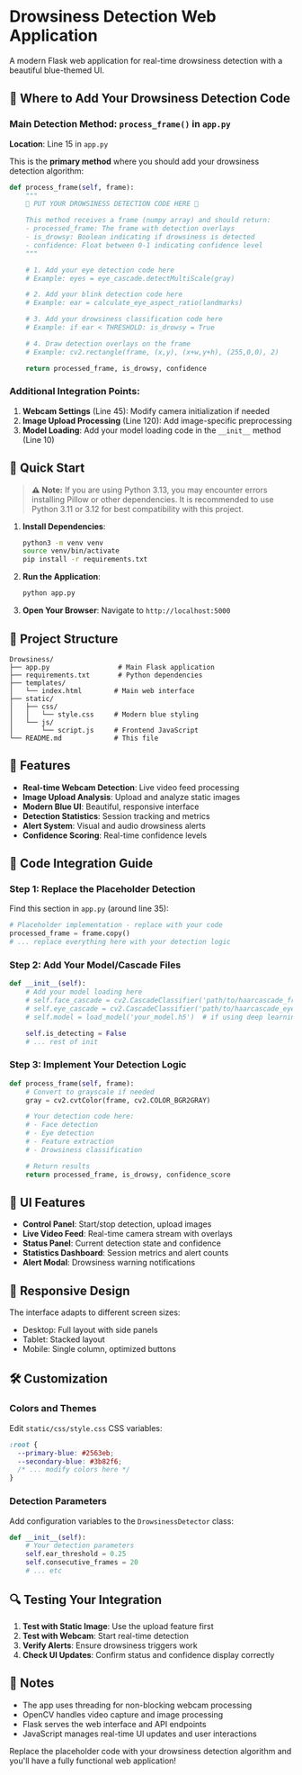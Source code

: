 # Drowsiness Detection Web Application

A modern Flask web application for real-time drowsiness detection with a beautiful blue-themed UI.

## 🔹 Where to Add Your Drowsiness Detection Code

### Main Detection Method: `process_frame()` in `app.py`

**Location**: Line 15 in `app.py`

This is the **primary method** where you should add your drowsiness detection algorithm:

```python
def process_frame(self, frame):
    """
    🔹 PUT YOUR DROWSINESS DETECTION CODE HERE 🔹

    This method receives a frame (numpy array) and should return:
    - processed_frame: The frame with detection overlays
    - is_drowsy: Boolean indicating if drowsiness is detected
    - confidence: Float between 0-1 indicating confidence level
    """

    # 1. Add your eye detection code here
    # Example: eyes = eye_cascade.detectMultiScale(gray)

    # 2. Add your blink detection code here
    # Example: ear = calculate_eye_aspect_ratio(landmarks)

    # 3. Add your drowsiness classification code here
    # Example: if ear < THRESHOLD: is_drowsy = True

    # 4. Draw detection overlays on the frame
    # Example: cv2.rectangle(frame, (x,y), (x+w,y+h), (255,0,0), 2)

    return processed_frame, is_drowsy, confidence
```

### Additional Integration Points:

1. **Webcam Settings** (Line 45): Modify camera initialization if needed
2. **Image Upload Processing** (Line 120): Add image-specific preprocessing
3. **Model Loading**: Add your model loading code in the `__init__` method (Line 10)

## 🚀 Quick Start

> **⚠️ Note:**
> If you are using Python 3.13, you may encounter errors installing Pillow or other dependencies. It is recommended to use Python 3.11 or 3.12 for best compatibility with this project.

1. **Install Dependencies**:

   ```bash
   python3 -m venv venv
   source venv/bin/activate
   pip install -r requirements.txt
   ```

2. **Run the Application**:

   ```bash
   python app.py
   ```

3. **Open Your Browser**:
   Navigate to `http://localhost:5000`

## 📁 Project Structure

```
Drowsiness/
├── app.py                 # Main Flask application
├── requirements.txt       # Python dependencies
├── templates/
│   └── index.html        # Main web interface
├── static/
│   ├── css/
│   │   └── style.css     # Modern blue styling
│   └── js/
│       └── script.js     # Frontend JavaScript
└── README.md             # This file
```

## 🎯 Features

- **Real-time Webcam Detection**: Live video feed processing
- **Image Upload Analysis**: Upload and analyze static images
- **Modern Blue UI**: Beautiful, responsive interface
- **Detection Statistics**: Session tracking and metrics
- **Alert System**: Visual and audio drowsiness alerts
- **Confidence Scoring**: Real-time confidence levels

## 🔧 Code Integration Guide

### Step 1: Replace the Placeholder Detection

Find this section in `app.py` (around line 35):

```python
# Placeholder implementation - replace with your code
processed_frame = frame.copy()
# ... replace everything here with your detection logic
```

### Step 2: Add Your Model/Cascade Files

```python
def __init__(self):
    # Add your model loading here
    # self.face_cascade = cv2.CascadeClassifier('path/to/haarcascade_frontalface_default.xml')
    # self.eye_cascade = cv2.CascadeClassifier('path/to/haarcascade_eye.xml')
    # self.model = load_model('your_model.h5')  # if using deep learning

    self.is_detecting = False
    # ... rest of init
```

### Step 3: Implement Your Detection Logic

```python
def process_frame(self, frame):
    # Convert to grayscale if needed
    gray = cv2.cvtColor(frame, cv2.COLOR_BGR2GRAY)

    # Your detection code here:
    # - Face detection
    # - Eye detection
    # - Feature extraction
    # - Drowsiness classification

    # Return results
    return processed_frame, is_drowsy, confidence_score
```

## 🎨 UI Features

- **Control Panel**: Start/stop detection, upload images
- **Live Video Feed**: Real-time camera stream with overlays
- **Status Panel**: Current detection state and confidence
- **Statistics Dashboard**: Session metrics and alert counts
- **Alert Modal**: Drowsiness warning notifications

## 📱 Responsive Design

The interface adapts to different screen sizes:

- Desktop: Full layout with side panels
- Tablet: Stacked layout
- Mobile: Single column, optimized buttons

## 🛠 Customization

### Colors and Themes

Edit `static/css/style.css` CSS variables:

```css
:root {
  --primary-blue: #2563eb;
  --secondary-blue: #3b82f6;
  /* ... modify colors here */
}
```

### Detection Parameters

Add configuration variables to the `DrowsinessDetector` class:

```python
def __init__(self):
    # Your detection parameters
    self.ear_threshold = 0.25
    self.consecutive_frames = 20
    # ... etc
```

## 🔍 Testing Your Integration

1. **Test with Static Image**: Use the upload feature first
2. **Test with Webcam**: Start real-time detection
3. **Verify Alerts**: Ensure drowsiness triggers work
4. **Check UI Updates**: Confirm status and confidence display correctly

## 📝 Notes

- The app uses threading for non-blocking webcam processing
- OpenCV handles video capture and image processing
- Flask serves the web interface and API endpoints
- JavaScript manages real-time UI updates and user interactions

Replace the placeholder code with your drowsiness detection algorithm and you'll have a fully functional web application!
